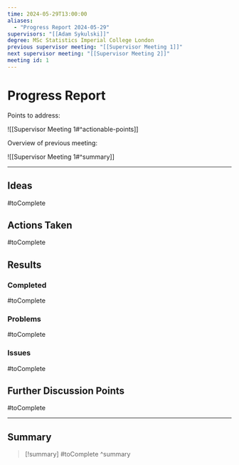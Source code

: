 ```yaml
---
time: 2024-05-29T13:00:00
aliases: 
  - "Progress Report 2024-05-29"
supervisors: "[[Adam Sykulski]]"
degree: MSc Statistics Imperial College London
previous supervisor meeting: "[[Supervisor Meeting 1]]"
next supervisor meeting: "[[Supervisor Meeting 2]]"
meeting id: 1
---
```

# Progress Report

Points to address:

![[Supervisor Meeting 1#^actionable-points]]

Overview of previous meeting:

![[Supervisor Meeting 1#^summary]]

---
## Ideas

#toComplete

## Actions Taken

#toComplete

## Results

### Completed

#toComplete

### Problems

#toComplete

### Issues

#toComplete

## Further Discussion Points 

#toComplete

---

## Summary

> [!summary]
> #toComplete
^summary
